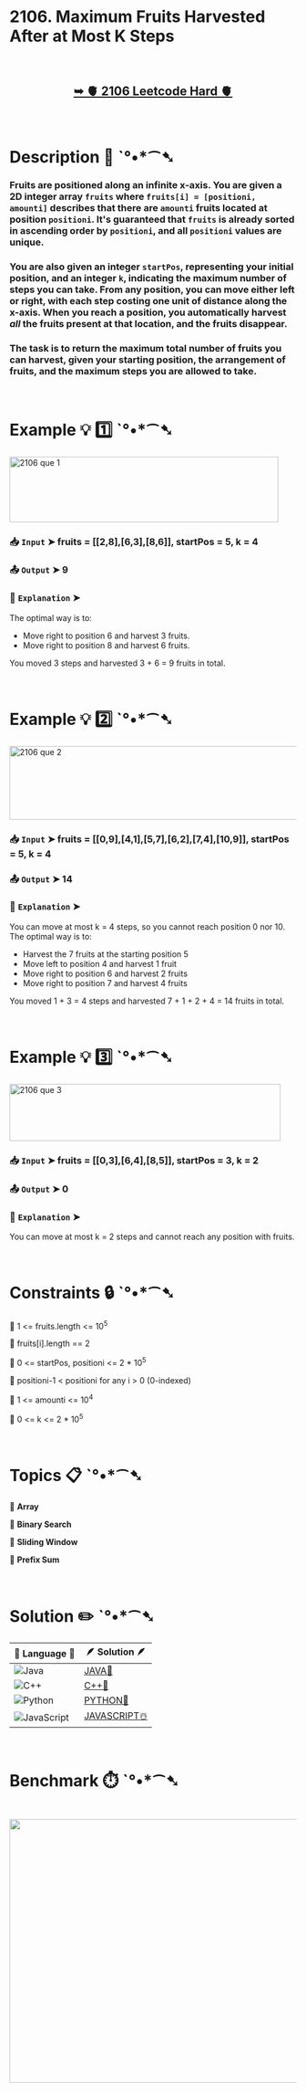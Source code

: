 # 2106. Maximum Fruits Harvested After at Most K Steps

</br>

<h2 align="center"> 

<a href="https://leetcode.com/problems/maximum-fruits-harvested-after-at-most-k-steps/description/?envType=daily-question&envId=2025-08-03"><strong>➥ 🫀 2106 Leetcode Hard 🫀 </strong></a>
</h2>

</br>

# Description 📜 ˋ°•*⁀➷

### Fruits are positioned along an infinite x-axis. You are given a 2D integer array `fruits` where `fruits[i] = [positioni, amounti]` describes that there are `amounti` fruits located at position `positioni`. It's guaranteed that `fruits` is already sorted in ascending order by `positioni`, and all `positioni` values are unique.

### You are also given an integer `startPos`, representing your initial position, and an integer `k`, indicating the maximum number of steps you can take. From any position, you can move either left or right, with each step costing one unit of distance along the x-axis. When you reach a position, you automatically harvest *all* the fruits present at that location, and the fruits disappear.

### The task is to return the maximum total number of fruits you can harvest, given your starting position, the arrangement of fruits, and the maximum steps you are allowed to take.

</br>

# Example 💡 1️⃣ ˋ°•*⁀➷

<img width="472" height="115" alt="2106 que 1" src="https://github.com/user-attachments/assets/4edbd7bc-04fc-4abc-a8ca-867fc710df82" />

  ### 📥 `Input`  ➤ fruits = [[2,8],[6,3],[8,6]], startPos = 5, k = 4

  ### 📤 `Output`  ➤ 9

  ### 🔦 `Explanation`  ➤
The optimal way is to:

- Move right to position 6 and harvest 3 fruits.
- Move right to position 8 and harvest 6 fruits.

You moved 3 steps and harvested 3 + 6 = 9 fruits in total.

</br>

# Example 💡 2️⃣ ˋ°•*⁀➷

<img width="512" height="129" alt="2106 que 2" src="https://github.com/user-attachments/assets/be4b2ba9-6024-4d50-b643-c6933207ec84" />

  ### 📥 `Input` ➤ fruits = [[0,9],[4,1],[5,7],[6,2],[7,4],[10,9]], startPos = 5, k = 4

  ### 📤 `Output`  ➤ 14

  ### 🔦 `Explanation`  ➤
You can move at most k = 4 steps, so you cannot reach position 0 nor 10.
The optimal way is to:

- Harvest the 7 fruits at the starting position 5
- Move left to position 4 and harvest 1 fruit
- Move right to position 6 and harvest 2 fruits
- Move right to position 7 and harvest 4 fruits

You moved 1 + 3 = 4 steps and harvested 7 + 1 + 2 + 4 = 14 fruits in total.

</br>

# Example 💡 3️⃣ ˋ°•*⁀➷

<img width="476" height="100" alt="2106 que 3" src="https://github.com/user-attachments/assets/fa33a6a7-89f9-4bd9-bd4e-713defd7a5d7" />

  ### 📥 `Input` ➤ fruits = [[0,3],[6,4],[8,5]], startPos = 3, k = 2

  ### 📤 `Output`  ➤ 0

  ### 🔦 `Explanation` ➤
You can move at most k = 2 steps and cannot reach any position with fruits.

</br>

# Constraints 🔒 ˋ°•*⁀➷

🔹 1 <= fruits.length <= 10<sup>5</sup> </br>

🔹 fruits[i].length == 2 </br>

🔹 0 <= startPos, positioni <= 2 * 10<sup>5</sup> </br>

🔹 positioni-1 < positioni for any i > 0 (0-indexed) </br>

🔹 1 <= amounti <= 10<sup>4</sup> </br>

🔹 0 <= k <= 2 * 10<sup>5</sup> </br>

</br>

# Topics 📋 ˋ°•*⁀➷

🔸 **Array**  </br>

🔸 **Binary Search**  </br>

🔸 **Sliding Window**  </br>

🔸 **Prefix Sum**  </br>

</br>

# Solution ✏️ ˋ°•*⁀➷

| 📒 Language 📒  | 🪶 Solution 🪶 |
| ------------- | ------------- |
|  ![Java](https://img.shields.io/badge/java-%23ED8B00.svg?style=for-the-badge&logo=openjdk&logoColor=white)  | [JAVA🍁]() |
|  ![C++](https://img.shields.io/badge/c++-%2300599C.svg?style=for-the-badge&logo=c%2B%2B&logoColor=white)  | [C++🎲]()  |
|  ![Python](https://img.shields.io/badge/python-3670A0?style=for-the-badge&logo=python&logoColor=ffdd54)    | [PYTHON🍰]() |
| ![JavaScript](https://img.shields.io/badge/javascript-%23323330.svg?style=for-the-badge&logo=javascript&logoColor=%23F7DF1E)   | [JAVASCRIPT☃️]() |

</br>

# Benchmark ⏱️ ˋ°•*⁀➷

<h1  align="center" >

<img src ="" width = "700px" height="462px" />

</h1>
